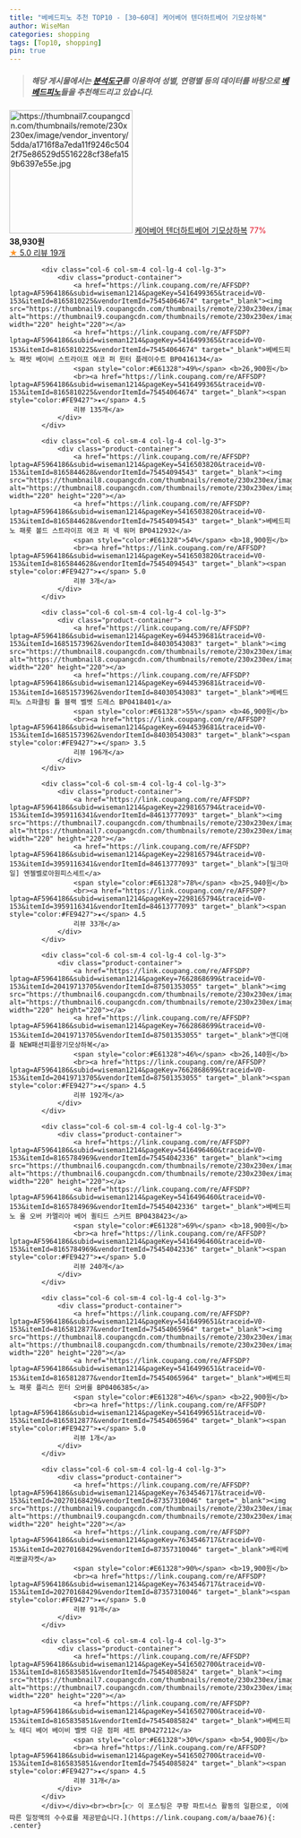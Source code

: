 ```yaml
---
title: "베베드피노 추천 TOP10 - [30~60대] 케어베어 텐더하트베어 기모상하복"
author: WiseMan
categories: shopping
tags: [Top10, shopping]
pin: true
---
```


> ##### 해당 게시물에서는 [**분석도구**](https://itemscout.io/)를 이용하여 **성별**, **연령별** 등의 데이터를 바탕으로 [**베베드피노**](https://link.coupang.com/a/baae76)들을 추천해드리고 있습니다.
<div class="container"><div class="row">
            <div class="col-6 col-sm-4 col-lg-4 col-lg-3">
                <div class="product-container">
                    <a href="https://link.coupang.com/re/AFFSDP?lptag=AF5964186&subid=wiseman1214&pageKey=7657419553&traceid=V0-153&itemId=20391333466&vendorItemId=87474108149" target="_blank"><img src="https://thumbnail7.coupangcdn.com/thumbnails/remote/230x230ex/image/vendor_inventory/5dda/a1716f8a7eda11f9246c5042f75e86529d5516228cf38efa159b6397e55e.jpg" alt="https://thumbnail7.coupangcdn.com/thumbnails/remote/230x230ex/image/vendor_inventory/5dda/a1716f8a7eda11f9246c5042f75e86529d5516228cf38efa159b6397e55e.jpg" width="220" height="220"></a>
                    <a href="https://link.coupang.com/re/AFFSDP?lptag=AF5964186&subid=wiseman1214&pageKey=7657419553&traceid=V0-153&itemId=20391333466&vendorItemId=87474108149" target="_blank">케어베어 텐더하트베어 기모상하복</a>
                    <span style="color:#E61328">77%</span> <b>38,930원</b>
                    <br><a href="https://link.coupang.com/re/AFFSDP?lptag=AF5964186&subid=wiseman1214&pageKey=7657419553&traceid=V0-153&itemId=20391333466&vendorItemId=87474108149" target="_blank"><span style="color:#FE9427">★</span> 5.0
                    리뷰 19개</a>
                </div>
            </div>
            
            <div class="col-6 col-sm-4 col-lg-4 col-lg-3">
                <div class="product-container">
                    <a href="https://link.coupang.com/re/AFFSDP?lptag=AF5964186&subid=wiseman1214&pageKey=5416499365&traceid=V0-153&itemId=8165810225&vendorItemId=75454064674" target="_blank"><img src="https://thumbnail9.coupangcdn.com/thumbnails/remote/230x230ex/image/vendor_inventory/b85f/b1aca05f18b147a9470167c012892dccfc3096f3a40e705d532c7df71bc7.jpg" alt="https://thumbnail9.coupangcdn.com/thumbnails/remote/230x230ex/image/vendor_inventory/b85f/b1aca05f18b147a9470167c012892dccfc3096f3a40e705d532c7df71bc7.jpg" width="220" height="220"></a>
                    <a href="https://link.coupang.com/re/AFFSDP?lptag=AF5964186&subid=wiseman1214&pageKey=5416499365&traceid=V0-153&itemId=8165810225&vendorItemId=75454064674" target="_blank">베베드피노 패럿 베이비 스트라이프 에코 퍼 윈터 플레이수트 BP0416134</a>
                    <span style="color:#E61328">49%</span> <b>26,900원</b>
                    <br><a href="https://link.coupang.com/re/AFFSDP?lptag=AF5964186&subid=wiseman1214&pageKey=5416499365&traceid=V0-153&itemId=8165810225&vendorItemId=75454064674" target="_blank"><span style="color:#FE9427">★</span> 4.5
                    리뷰 135개</a>
                </div>
            </div>
            
            <div class="col-6 col-sm-4 col-lg-4 col-lg-3">
                <div class="product-container">
                    <a href="https://link.coupang.com/re/AFFSDP?lptag=AF5964186&subid=wiseman1214&pageKey=5416503820&traceid=V0-153&itemId=8165844628&vendorItemId=75454094543" target="_blank"><img src="https://thumbnail8.coupangcdn.com/thumbnails/remote/230x230ex/image/vendor_inventory/418b/be1b64d3a4bdd5ac60da1e39ea0cd2b4b4bde4ac37edf89d62ed2e5ef91b.jpg" alt="https://thumbnail8.coupangcdn.com/thumbnails/remote/230x230ex/image/vendor_inventory/418b/be1b64d3a4bdd5ac60da1e39ea0cd2b4b4bde4ac37edf89d62ed2e5ef91b.jpg" width="220" height="220"></a>
                    <a href="https://link.coupang.com/re/AFFSDP?lptag=AF5964186&subid=wiseman1214&pageKey=5416503820&traceid=V0-153&itemId=8165844628&vendorItemId=75454094543" target="_blank">베베드피노 패롯 볼드 스트라이프 에코 퍼 넥 워머 BP0412932</a>
                    <span style="color:#E61328">54%</span> <b>18,900원</b>
                    <br><a href="https://link.coupang.com/re/AFFSDP?lptag=AF5964186&subid=wiseman1214&pageKey=5416503820&traceid=V0-153&itemId=8165844628&vendorItemId=75454094543" target="_blank"><span style="color:#FE9427">★</span> 5.0
                    리뷰 3개</a>
                </div>
            </div>
            
            <div class="col-6 col-sm-4 col-lg-4 col-lg-3">
                <div class="product-container">
                    <a href="https://link.coupang.com/re/AFFSDP?lptag=AF5964186&subid=wiseman1214&pageKey=6944539681&traceid=V0-153&itemId=16851573962&vendorItemId=84030543083" target="_blank"><img src="https://thumbnail8.coupangcdn.com/thumbnails/remote/230x230ex/image/vendor_inventory/2309/595df0979ce9ac028bc4c00db5f89a91a43cb9e1b1df60e1e2e670747805.jpg" alt="https://thumbnail8.coupangcdn.com/thumbnails/remote/230x230ex/image/vendor_inventory/2309/595df0979ce9ac028bc4c00db5f89a91a43cb9e1b1df60e1e2e670747805.jpg" width="220" height="220"></a>
                    <a href="https://link.coupang.com/re/AFFSDP?lptag=AF5964186&subid=wiseman1214&pageKey=6944539681&traceid=V0-153&itemId=16851573962&vendorItemId=84030543083" target="_blank">베베드피노 스파클링 튤 블랙 벨벳 드레스 BP0418401</a>
                    <span style="color:#E61328">55%</span> <b>46,900원</b>
                    <br><a href="https://link.coupang.com/re/AFFSDP?lptag=AF5964186&subid=wiseman1214&pageKey=6944539681&traceid=V0-153&itemId=16851573962&vendorItemId=84030543083" target="_blank"><span style="color:#FE9427">★</span> 3.5
                    리뷰 196개</a>
                </div>
            </div>
            
            <div class="col-6 col-sm-4 col-lg-4 col-lg-3">
                <div class="product-container">
                    <a href="https://link.coupang.com/re/AFFSDP?lptag=AF5964186&subid=wiseman1214&pageKey=2298165794&traceid=V0-153&itemId=3959116341&vendorItemId=84613777093" target="_blank"><img src="https://thumbnail7.coupangcdn.com/thumbnails/remote/230x230ex/image/vendor_inventory/77b7/b7298865ab5beb6b43b7d54cb13ef7098cbddfb5333dfbc5627281903741.jpg" alt="https://thumbnail7.coupangcdn.com/thumbnails/remote/230x230ex/image/vendor_inventory/77b7/b7298865ab5beb6b43b7d54cb13ef7098cbddfb5333dfbc5627281903741.jpg" width="220" height="220"></a>
                    <a href="https://link.coupang.com/re/AFFSDP?lptag=AF5964186&subid=wiseman1214&pageKey=2298165794&traceid=V0-153&itemId=3959116341&vendorItemId=84613777093" target="_blank">[밀크마일] 엔젤벨로아원피스세트</a>
                    <span style="color:#E61328">78%</span> <b>25,940원</b>
                    <br><a href="https://link.coupang.com/re/AFFSDP?lptag=AF5964186&subid=wiseman1214&pageKey=2298165794&traceid=V0-153&itemId=3959116341&vendorItemId=84613777093" target="_blank"><span style="color:#FE9427">★</span> 4.5
                    리뷰 33개</a>
                </div>
            </div>
            
            <div class="col-6 col-sm-4 col-lg-4 col-lg-3">
                <div class="product-container">
                    <a href="https://link.coupang.com/re/AFFSDP?lptag=AF5964186&subid=wiseman1214&pageKey=7662868699&traceid=V0-153&itemId=20419713705&vendorItemId=87501353055" target="_blank"><img src="https://thumbnail6.coupangcdn.com/thumbnails/remote/230x230ex/image/vendor_inventory/41ed/5a02809212ffa6326aeca0eda64f8a67aa3e7682598dc0de151e75c1be4c.jpg" alt="https://thumbnail6.coupangcdn.com/thumbnails/remote/230x230ex/image/vendor_inventory/41ed/5a02809212ffa6326aeca0eda64f8a67aa3e7682598dc0de151e75c1be4c.jpg" width="220" height="220"></a>
                    <a href="https://link.coupang.com/re/AFFSDP?lptag=AF5964186&subid=wiseman1214&pageKey=7662868699&traceid=V0-153&itemId=20419713705&vendorItemId=87501353055" target="_blank">앤디애플 NEW패션피플왕기모상하복</a>
                    <span style="color:#E61328">46%</span> <b>26,140원</b>
                    <br><a href="https://link.coupang.com/re/AFFSDP?lptag=AF5964186&subid=wiseman1214&pageKey=7662868699&traceid=V0-153&itemId=20419713705&vendorItemId=87501353055" target="_blank"><span style="color:#FE9427">★</span> 4.5
                    리뷰 192개</a>
                </div>
            </div>
            
            <div class="col-6 col-sm-4 col-lg-4 col-lg-3">
                <div class="product-container">
                    <a href="https://link.coupang.com/re/AFFSDP?lptag=AF5964186&subid=wiseman1214&pageKey=5416496460&traceid=V0-153&itemId=8165784969&vendorItemId=75454042336" target="_blank"><img src="https://thumbnail6.coupangcdn.com/thumbnails/remote/230x230ex/image/vendor_inventory/ea2e/a9659025c75b10670023fd41f1f24446b10105e7a76f63a2a0389afb7031.jpg" alt="https://thumbnail6.coupangcdn.com/thumbnails/remote/230x230ex/image/vendor_inventory/ea2e/a9659025c75b10670023fd41f1f24446b10105e7a76f63a2a0389afb7031.jpg" width="220" height="220"></a>
                    <a href="https://link.coupang.com/re/AFFSDP?lptag=AF5964186&subid=wiseman1214&pageKey=5416496460&traceid=V0-153&itemId=8165784969&vendorItemId=75454042336" target="_blank">베베드피노 올 오버 카멜리아 베어 퀼티드 스커트 BP0438423</a>
                    <span style="color:#E61328">69%</span> <b>18,900원</b>
                    <br><a href="https://link.coupang.com/re/AFFSDP?lptag=AF5964186&subid=wiseman1214&pageKey=5416496460&traceid=V0-153&itemId=8165784969&vendorItemId=75454042336" target="_blank"><span style="color:#FE9427">★</span> 5.0
                    리뷰 240개</a>
                </div>
            </div>
            
            <div class="col-6 col-sm-4 col-lg-4 col-lg-3">
                <div class="product-container">
                    <a href="https://link.coupang.com/re/AFFSDP?lptag=AF5964186&subid=wiseman1214&pageKey=5416499651&traceid=V0-153&itemId=8165812877&vendorItemId=75454065964" target="_blank"><img src="https://thumbnail8.coupangcdn.com/thumbnails/remote/230x230ex/image/vendor_inventory/ae7e/3733a5f5d96999f92c7a6e9b1d3d6caacd3aa913341afbd361ac16767e15.jpg" alt="https://thumbnail8.coupangcdn.com/thumbnails/remote/230x230ex/image/vendor_inventory/ae7e/3733a5f5d96999f92c7a6e9b1d3d6caacd3aa913341afbd361ac16767e15.jpg" width="220" height="220"></a>
                    <a href="https://link.coupang.com/re/AFFSDP?lptag=AF5964186&subid=wiseman1214&pageKey=5416499651&traceid=V0-153&itemId=8165812877&vendorItemId=75454065964" target="_blank">베베드피노 패롯 플리스 윈터 오버롤 BP0406385</a>
                    <span style="color:#E61328">46%</span> <b>22,900원</b>
                    <br><a href="https://link.coupang.com/re/AFFSDP?lptag=AF5964186&subid=wiseman1214&pageKey=5416499651&traceid=V0-153&itemId=8165812877&vendorItemId=75454065964" target="_blank"><span style="color:#FE9427">★</span> 5.0
                    리뷰 1개</a>
                </div>
            </div>
            
            <div class="col-6 col-sm-4 col-lg-4 col-lg-3">
                <div class="product-container">
                    <a href="https://link.coupang.com/re/AFFSDP?lptag=AF5964186&subid=wiseman1214&pageKey=7634546717&traceid=V0-153&itemId=20270168429&vendorItemId=87357310046" target="_blank"><img src="https://thumbnail9.coupangcdn.com/thumbnails/remote/230x230ex/image/vendor_inventory/2c04/f0abded3d4a0e789ead59169b10e3b1e6568fb57d720e813fde46f44ea4f.jpg" alt="https://thumbnail9.coupangcdn.com/thumbnails/remote/230x230ex/image/vendor_inventory/2c04/f0abded3d4a0e789ead59169b10e3b1e6568fb57d720e813fde46f44ea4f.jpg" width="220" height="220"></a>
                    <a href="https://link.coupang.com/re/AFFSDP?lptag=AF5964186&subid=wiseman1214&pageKey=7634546717&traceid=V0-153&itemId=20270168429&vendorItemId=87357310046" target="_blank">베리베리뽀글자켓</a>
                    <span style="color:#E61328">90%</span> <b>19,900원</b>
                    <br><a href="https://link.coupang.com/re/AFFSDP?lptag=AF5964186&subid=wiseman1214&pageKey=7634546717&traceid=V0-153&itemId=20270168429&vendorItemId=87357310046" target="_blank"><span style="color:#FE9427">★</span> 5.0
                    리뷰 91개</a>
                </div>
            </div>
            
            <div class="col-6 col-sm-4 col-lg-4 col-lg-3">
                <div class="product-container">
                    <a href="https://link.coupang.com/re/AFFSDP?lptag=AF5964186&subid=wiseman1214&pageKey=5416502700&traceid=V0-153&itemId=8165835851&vendorItemId=75454085824" target="_blank"><img src="https://thumbnail7.coupangcdn.com/thumbnails/remote/230x230ex/image/vendor_inventory/f53b/adeafb54f2e7f848aa0f6ec6d7d3989af28e1cc9a1bb719d38da5a37223d.jpg" alt="https://thumbnail7.coupangcdn.com/thumbnails/remote/230x230ex/image/vendor_inventory/f53b/adeafb54f2e7f848aa0f6ec6d7d3989af28e1cc9a1bb719d38da5a37223d.jpg" width="220" height="220"></a>
                    <a href="https://link.coupang.com/re/AFFSDP?lptag=AF5964186&subid=wiseman1214&pageKey=5416502700&traceid=V0-153&itemId=8165835851&vendorItemId=75454085824" target="_blank">베베드피노 테디 베어 베이비 벨벳 다운 점퍼 세트 BP0427212</a>
                    <span style="color:#E61328">30%</span> <b>54,900원</b>
                    <br><a href="https://link.coupang.com/re/AFFSDP?lptag=AF5964186&subid=wiseman1214&pageKey=5416502700&traceid=V0-153&itemId=8165835851&vendorItemId=75454085824" target="_blank"><span style="color:#FE9427">★</span> 4.5
                    리뷰 31개</a>
                </div>
            </div>
            </div></div><br><br>[👉 이 포스팅은 쿠팡 파트너스 활동의 일환으로, 이에 따른 일정액의 수수료를 제공받습니다.](https://link.coupang.com/a/baae76){: .center}